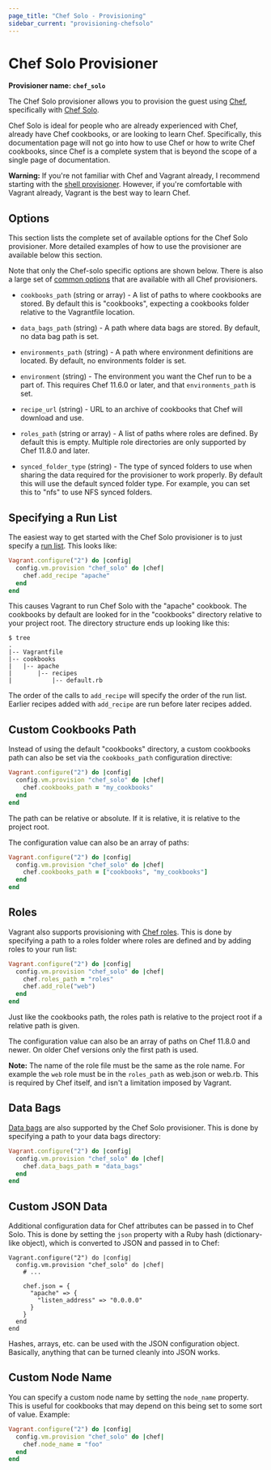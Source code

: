 ```yaml
---
page_title: "Chef Solo - Provisioning"
sidebar_current: "provisioning-chefsolo"
---
```


# Chef Solo Provisioner

**Provisioner name: `chef_solo`**

The Chef Solo provisioner allows you to provision the guest using
[Chef](http://www.opscode.com/chef/), specifically with
[Chef Solo](http://docs.opscode.com/chef_solo.html).

Chef Solo is ideal for people who are already experienced with Chef,
already have Chef cookbooks, or are looking to learn Chef. Specifically,
this documentation page will not go into how to use Chef or how to write
Chef cookbooks, since Chef is a complete system that is beyond the scope
of a single page of documentation.

<div class="alert alert-warn">
	<p>
		<strong>Warning:</strong> If you're not familiar with Chef and Vagrant already,
		I recommend starting with the <a href="/v2/provisioning/shell.html">shell
		provisioner</a>. However, if you're comfortable with Vagrant already, Vagrant
		is the best way to learn Chef.
	</p>
</div>

## Options

This section lists the complete set of available options for the Chef Solo
provisioner. More detailed examples of how to use the provisioner are
available below this section.

Note that only the Chef-solo specific options are shown below. There is
also a large set of [common options](/v2/provisioning/chef_common.html)
that are available with all Chef provisioners.

* `cookbooks_path` (string or array) - A list of paths to where cookbooks
  are stored. By default this is "cookbooks", expecting a cookbooks folder
  relative to the Vagrantfile location.

* `data_bags_path` (string) - A path where data bags are stored. By default, no
  data bag path is set.

* `environments_path` (string) - A path where environment definitions are
  located. By default, no environments folder is set.

* `environment` (string) - The environment you want the Chef run to be
  a part of. This requires Chef 11.6.0 or later, and that `environments_path`
  is set.

* `recipe_url` (string) - URL to an archive of cookbooks that Chef will download
  and use.

* `roles_path` (string or array) - A list of paths where roles are defined.
  By default this is empty. Multiple role directories are only supported by
  Chef 11.8.0 and later.

* `synced_folder_type` (string) - The type of synced folders to use when
  sharing the data required for the provisioner to work properly. By default
  this will use the default synced folder type. For example, you can set this
  to "nfs" to use NFS synced folders.

## Specifying a Run List

The easiest way to get started with the Chef Solo provisioner is to just
specify a [run list](http://docs.opscode.com/essentials_node_object_run_lists.html). This looks like:

```ruby
Vagrant.configure("2") do |config|
  config.vm.provision "chef_solo" do |chef|
    chef.add_recipe "apache"
  end
end
```

This causes Vagrant to run Chef Solo with the "apache" cookbook. The cookbooks
by default are looked for in the "cookbooks" directory relative to your
project root. The directory structure ends up looking like this:

```
$ tree
.
|-- Vagrantfile
|-- cookbooks
|   |-- apache
|       |-- recipes
|           |-- default.rb
```

The order of the calls to `add_recipe` will specify the order of the run list.
Earlier recipes added with `add_recipe` are run before later recipes added.

## Custom Cookbooks Path

Instead of using the default "cookbooks" directory, a custom cookbooks
path can also be set via the `cookbooks_path` configuration directive:

```ruby
Vagrant.configure("2") do |config|
  config.vm.provision "chef_solo" do |chef|
    chef.cookbooks_path = "my_cookbooks"
  end
end
```

The path can be relative or absolute. If it is relative, it is relative
to the project root.

The configuration value can also be an array of paths:

```ruby
Vagrant.configure("2") do |config|
  config.vm.provision "chef_solo" do |chef|
    chef.cookbooks_path = ["cookbooks", "my_cookbooks"]
  end
end
```

## Roles

Vagrant also supports provisioning with [Chef roles](http://docs.opscode.com/essentials_roles.html).
This is done by specifying a path to a roles folder where roles are defined
and by adding roles to your run list:

```ruby
Vagrant.configure("2") do |config|
  config.vm.provision "chef_solo" do |chef|
    chef.roles_path = "roles"
    chef.add_role("web")
  end
end
```

Just like the cookbooks path, the roles path is relative to the project
root if a relative path is given.

The configuration value can also be an array of paths on Chef 11.8.0 and newer.
On older Chef versions only the first path is used.

**Note:** The name of the role file must be the same as the role name.
For example the `web` role must be in the `roles_path` as web.json or web.rb.
This is required by Chef itself, and isn't a limitation imposed by
Vagrant.

## Data Bags

[Data bags](http://docs.opscode.com/essentials_data_bags.html) are also
supported by the Chef Solo provisioner. This is done by specifying
a path to your data bags directory:

```ruby
Vagrant.configure("2") do |config|
  config.vm.provision "chef_solo" do |chef|
    chef.data_bags_path = "data_bags"
  end
end
```

## Custom JSON Data

Additional configuration data for Chef attributes can be passed in
to Chef Solo. This is done by setting the `json` property with a Ruby
hash (dictionary-like object), which is converted to JSON and passed
in to Chef:

```
Vagrant.configure("2") do |config|
  config.vm.provision "chef_solo" do |chef|
    # ...

    chef.json = {
      "apache" => {
        "listen_address" => "0.0.0.0"
      }
    }
  end
end
```

Hashes, arrays, etc. can be used with the JSON configuration object. Basically,
anything that can be turned cleanly into JSON works.

## Custom Node Name

You can specify a custom node name by setting the `node_name` property. This
is useful for cookbooks that may depend on this being set to some sort
of value. Example:

```ruby
Vagrant.configure("2") do |config|
  config.vm.provision "chef_solo" do |chef|
    chef.node_name = "foo"
  end
end
```
